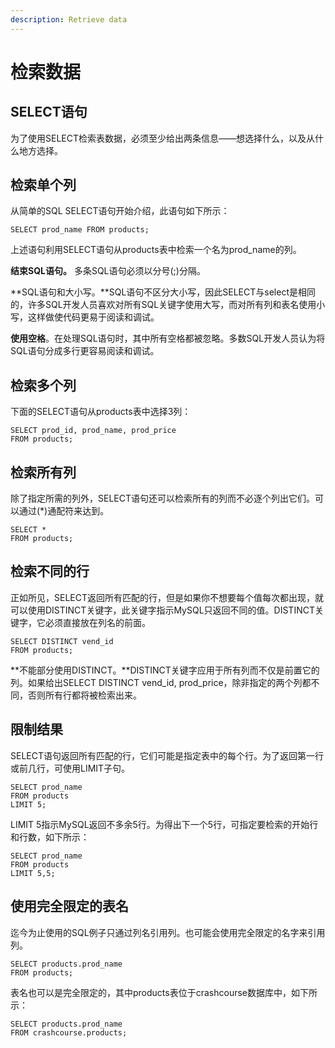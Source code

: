 ```yaml
---
description: Retrieve data
---
```


# 检索数据

## SELECT语句

为了使用SELECT检索表数据，必须至少给出两条信息——想选择什么，以及从什么地方选择。

## 检索单个列

从简单的SQL SELECT语句开始介绍，此语句如下所示：

```mysql
SELECT prod_name FROM products;
```

上述语句利用SELECT语句从products表中检索一个名为prod_name的列。

**结束SQL语句。**   多条SQL语句必须以分号(;)分隔。

**SQL语句和大小写。**SQL语句不区分大小写，因此SELECT与select是相同的，许多SQL开发人员喜欢对所有SQL关键字使用大写，而对所有列和表名使用小写，这样做使代码更易于阅读和调试。

**使用空格**。在处理SQL语句时，其中所有空格都被忽略。多数SQL开发人员认为将SQL语句分成多行更容易阅读和调试。

## 检索多个列

下面的SELECT语句从products表中选择3列：

```mysql
SELECT prod_id, prod_name, prod_price
FROM products;
```

## 检索所有列

除了指定所需的列外，SELECT语句还可以检索所有的列而不必逐个列出它们。可以通过(*)通配符来达到。

```mysql
SELECT * 
FROM products;
```

## 检索不同的行

正如所见，SELECT返回所有匹配的行，但是如果你不想要每个值每次都出现，就可以使用DISTINCT关键字，此关键字指示MySQL只返回不同的值。DISTINCT关键字，它必须直接放在列名的前面。

```mysql
SELECT DISTINCT vend_id
FROM products;
```

**不能部分使用DISTINCT。**DISTINCT关键字应用于所有列而不仅是前置它的列。如果给出SELECT DISTINCT vend_id, prod_price，除非指定的两个列都不同，否则所有行都将被检索出来。

## 限制结果

SELECT语句返回所有匹配的行，它们可能是指定表中的每个行。为了返回第一行或前几行，可使用LIMIT子句。

```mysql
SELECT prod_name
FROM products
LIMIT 5;
```

LIMIT 5指示MySQL返回不多余5行。为得出下一个5行，可指定要检索的开始行和行数，如下所示：

```mysql
SELECT prod_name
FROM products
LIMIT 5,5;
```

## 使用完全限定的表名

迄今为止使用的SQL例子只通过列名引用列。也可能会使用完全限定的名字来引用列。

```mysql
SELECT products.prod_name
FROM products;
```

表名也可以是完全限定的，其中products表位于crashcourse数据库中，如下所示：

```mysql
SELECT products.prod_name
FROM crashcourse.products;
```

